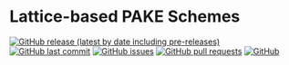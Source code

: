 # Lattice-based PAKE Schemes

[![GitHub release (latest by date including pre-releases)](https://img.shields.io/github/v/release/afDursun/lattice-based-pakes?include_prereleases)](https://img.shields.io/github/v/release/afDursun/lattice-based-pakes?include_prereleases)
[![GitHub last commit](https://img.shields.io/github/last-commit/afDursun/lattice-based-pakes)](https://img.shields.io/github/last-commit/afDursun/lattice-based-pakes)
[![GitHub issues](https://img.shields.io/github/issues-raw/afDursun/lattice-based-pakes)](https://img.shields.io/github/issues-raw/afDursun/lattice-based-pakes)
[![GitHub pull requests](https://img.shields.io/github/issues-pr/afDursun/lattice-based-pakes)](https://img.shields.io/github/issues-pr/afDursun/lattice-based-pakes)
[![GitHub](https://img.shields.io/github/license/afDursun/lattice-based-pakes)](https://img.shields.io/github/license/afDursun/lattice-based-pakes)
